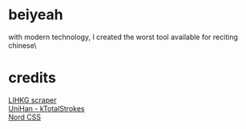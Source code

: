 # beiyeah
with modern technology, I created the worst tool available for reciting chinese\

# credits
[LIHKG scraper](https://github.com/ayaka14732/lihkg-scraper)\
[UniHan - kTotalStrokes](https://unicode.org/reports/tr38/)\
[Nord CSS](https://github.com/arcticicestudio/nord/)

